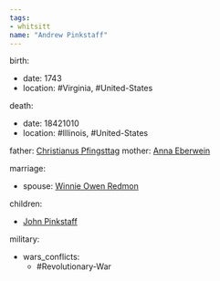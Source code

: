 ```yaml
---
tags:
- whitsitt
name: "Andrew Pinkstaff"
---
```


birth:
  - date: 1743
  - location: #Virginia, #United-States 

death:
  - date: 18421010
  - location: #Illinois, #United-States 

father: [Christianus Pfingsttag](Christianus%20Pfingsttag.md) 
mother: [Anna Eberwein](Anna%20Eberwein.md)

marriage:
  - spouse: [Winnie Owen Redmon](Winnie%20Owen%20Redmon.md)  

children:
  - [John Pinkstaff](John%20Pinkstaff.md)

military:
  - wars_conflicts:
      - #Revolutionary-War 
